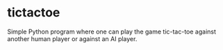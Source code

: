 # tictactoe
Simple Python program where one can play the game tic-tac-toe against another human player or against an AI player.
